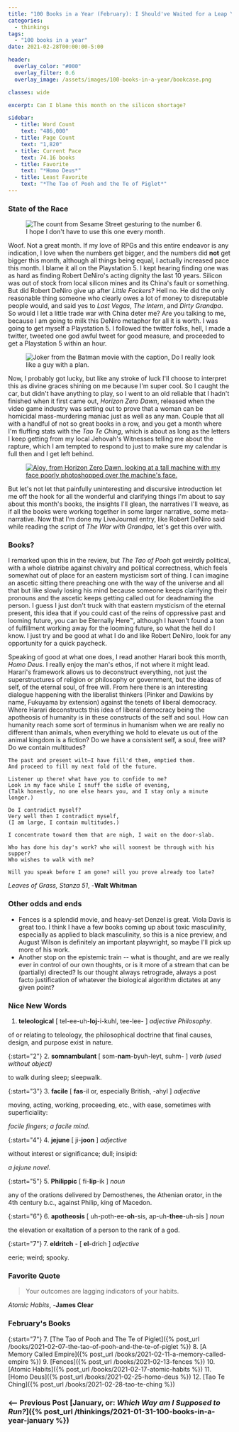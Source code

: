 ```yaml
---
title: "100 Books in a Year (February): I Should've Waited for a Leap Year"
categories:
  - thinkings
tags:
  - "100 books in a year"
date: 2021-02-28T00:00:00-5:00

header:
  overlay_color: "#000"
  overlay_filter: 0.6
  overlay_image: /assets/images/100-books-in-a-year/bookcase.png

classes: wide

excerpt: Can I blame this month on the silicon shortage?

sidebar:
  - title: Word Count
    text: "486,000"
  - title: Page Count
    text: "1,820"
  - title: Current Pace
    text: 74.16 books
  - title: Favorite
    text: "*Homo Deus*"
  - title: Least Favorite
    text: "*The Tao of Pooh and the Te of Piglet*"
---
```


### State of the Race
<figure style="width: 450px; border-radius=: 10px;" class="align-right">
  <img src="{{ site.url }}{{ site.baseurl }}/assets/images/100-books-in-a-year/count-6.jpg" alt="The count from Sesame Street gesturing to the number 6.">
  <figcaption>I hope I don't have to use this one every month.</figcaption>
</figure>

Woof. Not a great month. If my love of RPGs and this entire endeavor is any indication, I love when the numbers get bigger, and the numbers did **not** get bigger this month, although all things being equal, I actually increased pace this month. I blame it all on the Playstation 5. I kept hearing finding one was as hard as finding Robert DeNiro's acting dignity the last 10 years. Silicon was out of stock from local silicon mines and its China's fault or something. But did Robert DeNiro give up after *Little Fockers*? Hell no. He did the only reasonable thing someone who clearly owes a lot of money to disreputable people would, and said yes to *Last Vegas*, *The Intern*, and *Dirty Grandpa*. So would I let a little trade war with China deter me? Are you talking to me, because I am going to milk this DeNiro metaphor for all it is worth. I was going to get myself a Playstation 5. I followed the twitter folks, hell, I made a twitter, tweeted one god awful tweet for good measure, and proceeded to get a Playstation 5 within an hour.

<figure style="width: 450px; border-radius=: 10px;" class="align-center">
  <img src="{{ site.url }}{{ site.baseurl }}/assets/images/100-books-in-a-year/joker-plan.png" alt="Joker from the Batman movie with the caption, Do I really look like a guy with a plan.">
</figure>

Now, I probably got lucky, but like any stroke of luck I'll choose to interpret this as divine graces shining on me because I'm super cool. So I caught the car, but didn't have anything to play, so I went to an old reliable that I hadn't finished when it first came out, *Horizon Zero Dawn*, released when the video game industry was setting out to prove that a woman can be homicidal mass-murdering maniac just as well as any man. Couple that all with a handful of not so great books in a row, and you get a month where I'm fluffing stats with the *Tao Te Ching*, which is about as long as the letters I keep getting from my local Jehovah's Witnesses telling me about the rapture, which I am tempted to respond to just to make sure my calendar is full then and I get left behind.

<figure style="width: 450px; border-radius=: 10px;" class="align-right">
  <a href="{{ site.url }}{{ site.baseurl }}/assets/images/100-books-in-a-year/horizon.jpg">
    <img src="{{ site.url }}{{ site.baseurl }}/assets/images/100-books-in-a-year/horizon.jpg" alt="Aloy, from Horizon Zero Dawn, looking at a tall machine with my face poorly photoshopped over the machine's face.">
  </a>
</figure>

But let's not let that painfully uninteresting and discursive introduction let me off the hook for all the wonderful and clarifying things I'm about to say about this month's books, the insights I'll glean, the narratives I'll weave, as if all the books were working together in some larger narrative, some meta-narrative. Now that I'm done my LiveJournal entry, like Robert DeNiro said while reading the script of *The War with Grandpa*, let's get this over with.

### Books?
I remarked upon this in the review, but *The Tao of Pooh* got weirdly political, with a whole diatribe against chivalry and political correctness, which feels somewhat out of place for an eastern mysticism sort of thing. I can imagine an ascetic sitting there preaching one with the way of the universe and all that but like slowly losing his mind because someone keeps clarifying their pronouns and the ascetic keeps getting called out for deadnaming the person. I guess I just don't truck with that eastern mysticism of the eternal present, this idea that if you could cast of the reins of oppressive past and looming future, you can be Eternally Here&trade;, although I haven't found a ton of fulfillment working away for the looming future, so what the hell do I know. I just try and be good at what I do and like Robert DeNiro, look for any opportunity for a quick paycheck.

Speaking of good at what one does, I read another Harari book this month, *Homo Deus*. I really enjoy the man's ethos, if not where it might lead. Harari's framework allows us to deconstruct everything, not just the superstructures of religion or philosophy or government, but the ideas of self, of the eternal soul, of free will. From here there is an interesting dialogue happening with the liberalist thinkers (Pinker and Dawkins by name, Fukuyama by extension) against the tenets of liberal democracy. Where Harari deconstructs this idea of liberal democracy being the apotheosis of humanity is in these constructs of the self and soul. How can humanity reach some sort of terminus in humanism when we are really no different than animals, when everything we hold to elevate us out of the animal kingdom is a fiction? Do we have a consistent self, a soul, free will? Do we contain multitudes?

```
The past and present wilt—I have fill'd them, emptied them.
And proceed to fill my next fold of the future.

Listener up there! what have you to confide to me?
Look in my face while I snuff the sidle of evening,
(Talk honestly, no one else hears you, and I stay only a minute longer.)

Do I contradict myself?
Very well then I contradict myself,
(I am large, I contain multitudes.)

I concentrate toward them that are nigh, I wait on the door-slab.

Who has done his day's work? who will soonest be through with his supper?
Who wishes to walk with me?

Will you speak before I am gone? will you prove already too late?
```

*Leaves of Grass, Stanza 51*, -**Walt Whitman**

### Other odds and ends
- Fences is a splendid movie, and heavy-set Denzel is great. Viola Davis is great too. I think I have a few books coming up about toxic masculinity, especially as applied to black masculinity, so this is a nice preview, and August Wilson is definitely an important playwright, so maybe I'll pick up more of his work.
- Another stop on the epistemic train -- what is thought, and are we really ever in control of our own thoughts, or is it more of a stream that can be (partially) directed? Is our thought always retrograde, always a post facto justification of whatever the biological algorithm dictates at any given point?


### Nice New Words
1. **teleological** [ tel-ee-uh-**loj**-i-kuhl, tee-lee- ] *adjective Philosophy*.

of or relating to teleology, the philosophical doctrine that final causes, design, and purpose exist in nature.

{:start="2"}
2. **somnambulant** [ som-**nam**-byuh-leyt, suhm- ] *verb (used without object)*

to walk during sleep; sleepwalk.

{:start="3"}
3. **facile** [ **fas**-il or, especially British, -ahyl ] *adjective*

moving, acting, working, proceeding, etc., with ease, sometimes with superficiality:

*facile fingers; a facile mind.*

{:start="4"}
4. **jejune** [ ji-**joon** ] *adjective*

without interest or significance; dull; insipid:

*a jejune novel.*

{:start="5"}
5.  **Philippic** [ fi-**lip**-ik ] *noun*

any of the orations delivered by Demosthenes, the Athenian orator, in the 4th century b.c., against Philip, king of Macedon.

{:start="6"}
6.  **apotheosis** [ uh-poth-ee-**oh**-sis, ap-uh-**thee**-uh-sis ] *noun*

the elevation or exaltation of a person to the rank of a god.

{:start="7"}
7.  **eldritch** - [ **el**-drich ] *adjective*

eerie; weird; spooky.

### Favorite Quote
> Your outcomes are lagging indicators of your habits.

*Atomic Habits*, -**James Clear**

### February's Books

{:start="7"}
7. [The Tao of Pooh and The Te of Piglet]({% post_url /books/2021-02-07-the-tao-of-pooh-and-the-te-of-piglet %})
8. [A Memory Called Empire]({% post_url /books/2021-02-11-a-memory-called-empire %})
9. [Fences]({% post_url /books/2021-02-13-fences %})
10. [Atomic Habits]({% post_url /books/2021-02-17-atomic-habits %})
11. [Homo Deus]({% post_url /books/2021-02-25-homo-deus %})
12. [Tao Te Ching]({% post_url /books/2021-02-28-tao-te-ching %})

### <-- Previous Post [**January, or: _Which Way am I Supposed to Run?_**]({% post_url /thinkings/2021-01-31-100-books-in-a-year-january %})
